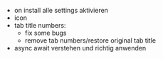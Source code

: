 - on install alle settings aktivieren
- icon
- tab title numbers:
    - fix some bugs
    - remove tab numbers/restore original tab title 
- async await verstehen und richtig anwenden
